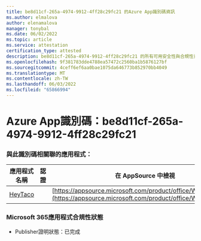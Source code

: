 ```yaml
---
title: be8d11cf-265a-4974-9912-4ff28c29fc21 的Azure App識別碼資訊
ms.author: elmalova
author: elenamalova
manager: tonybal
ms.date: 06/02/2022
ms.topic: article
ms.service: attestation
certification_type: attested
description: be8d11cf-265a-4974-9912-4ff28c29fc21 的所有可用安全性與合規性資訊。
ms.openlocfilehash: 9f381783dde4788ea57472c2560ba1b5876127bf
ms.sourcegitcommit: 4ceff6ef6aa0bae1075da646773b852970bb4049
ms.translationtype: MT
ms.contentlocale: zh-TW
ms.lasthandoff: 06/03/2022
ms.locfileid: "65866994"
---
```

# <a name="azure-app-id-be8d11cf-265a-4974-9912-4ff28c29fc21"></a>Azure App識別碼：be8d11cf-265a-4974-9912-4ff28c29fc21


### <a name="apps-associated-with-this-id"></a>與此識別碼相關聯的應用程式：
| **應用程式名稱** | **認證** | **在 AppSource 中檢視** |
|--------------|---------------|-----------------------|
| [HeyTaco](../forward/WA200001346.md) |  | [https://appsource.microsoft.com/product/office/WA200001346](https://appsource.microsoft.com/product/office/WA200001346) |

### <a name="microsoft-365-app-compliance-status"></a>Microsoft 365應用程式合規性狀態
- Publisher證明狀態：已完成
